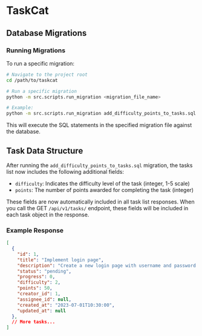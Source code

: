 # TaskCat

## Database Migrations

### Running Migrations

To run a specific migration:

```bash
# Navigate to the project root
cd /path/to/taskcat

# Run a specific migration
python -m src.scripts.run_migration <migration_file_name>

# Example:
python -m src.scripts.run_migration add_difficulty_points_to_tasks.sql
```

This will execute the SQL statements in the specified migration file against the database.

## Task Data Structure

After running the `add_difficulty_points_to_tasks.sql` migration, the tasks list now includes the following additional fields:

- `difficulty`: Indicates the difficulty level of the task (integer, 1-5 scale)
- `points`: The number of points awarded for completing the task (integer)

These fields are now automatically included in all task list responses. When you call the GET `/api/v1/tasks/` endpoint, these fields will be included in each task object in the response.

### Example Response

```json
[
  {
    "id": 1,
    "title": "Implement login page",
    "description": "Create a new login page with username and password fields",
    "status": "pending",
    "progress": 0,
    "difficulty": 2,
    "points": 50,
    "creator_id": 1,
    "assignee_id": null,
    "created_at": "2023-07-01T10:30:00",
    "updated_at": null
  },
  // More tasks...
]
```
